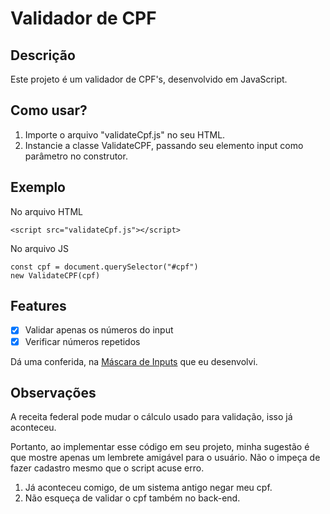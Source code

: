 # Validador de CPF

## Descrição

Este projeto é um validador de CPF's, desenvolvido em JavaScript.

## Como usar?

1. Importe o arquivo "validateCpf.js" no seu HTML.
2. Instancie a classe ValidateCPF, passando seu elemento input como parâmetro no construtor.

## Exemplo

No arquivo HTML

    <script src="validateCpf.js"></script>

No arquivo JS

    const cpf = document.querySelector("#cpf")
    new ValidateCPF(cpf)

## Features

- [x] Validar apenas os números do input
- [x] Verificar números repetidos

Dá uma conferida, na <a href="https://github.com/yuri97real/FormCPF">Máscara de Inputs</a> que eu desenvolvi.

## Observações

A receita federal pode mudar o cálculo usado para validação, isso já aconteceu. 

Portanto, ao implementar esse código em seu projeto, minha sugestão é que mostre apenas um lembrete amigável para o usuário. Não o impeça de fazer cadastro mesmo que o script acuse erro.

1. Já aconteceu comigo, de um sistema antigo negar meu cpf.
2. Não esqueça de validar o cpf também no back-end.